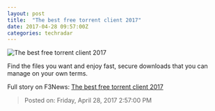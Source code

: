 ```yaml
---
layout: post
title:  "The best free torrent client 2017"
date: 2017-04-28 09:57:00Z
categories: techradar
---
```


![The best free torrent client 2017](http://cdn.mos.cms.futurecdn.net/TqEYjQjaZsgcc6W26yBSoP-1200-80.png)

Find the files you want and enjoy fast, secure downloads that you can manage on your own terms.


Full story on F3News: [The best free torrent client 2017](http://www.f3nws.com/n/MpqqmH)

> Posted on: Friday, April 28, 2017 2:57:00 PM
